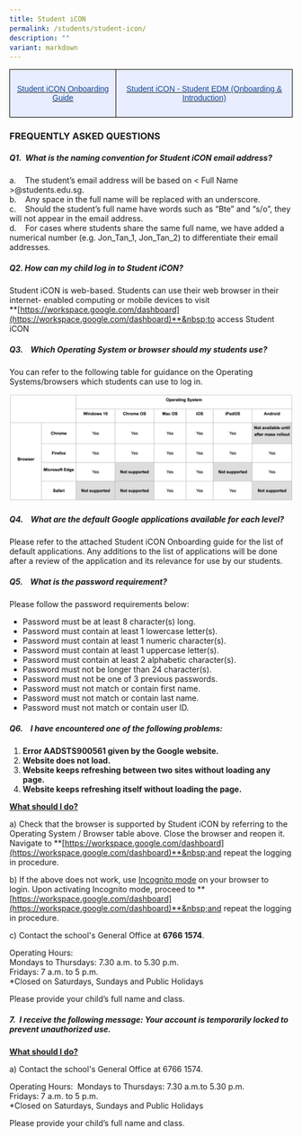```yaml
---
title: Student iCON
permalink: /students/student-icon/
description: ""
variant: markdown
---
```

<style type="text/css">
.tg  {border-collapse:collapse;border-spacing:0;margin:0px auto;}
.tg td{border-color:black;border-style:solid;border-width:1px;font-family:Arial, sans-serif;font-size:14px;
  overflow:hidden;padding:10px 5px;word-break:normal;}
.tg th{border-color:black;border-style:solid;border-width:1px;font-family:Arial, sans-serif;font-size:14px;
  font-weight:normal;overflow:hidden;padding:10px 5px;word-break:normal;}
.tg .tg-rwvj{background-color:#e8edff;border-color:#000000;color:#134693;text-align:center;vertical-align:top}
.tg .tg-otfm{background-color:#e8edff;color:#e8edff;text-align:center;vertical-align:top}
</style>
<table class="tg">
<tbody>
  <tr>
    <td class="tg-rwvj"><br><a href="/files/Student%20iCON%20Onboarding%20Guide.pdf"><span style="text-decoration:none;color:#134693">Student iCON Onboarding Guide</span></a><br><br></td>
    <td class="tg-otfm"><br><a href="/files/Student%20iCON%20Student%20EDM%20Onboarding%20%20Introducing%20Student%20iCON.pdf"><span style="text-decoration:none;color:#134693">Student iCON - Student EDM (Onboarding &amp; Introduction)</span></a><br><br></td>
  </tr>
</tbody>
</table>


### FREQUENTLY ASKED QUESTIONS


##### Q1.&nbsp;&nbsp;What is the naming convention for Student iCON email address?

a.&nbsp;&nbsp; &nbsp;The student’s email address will be based on &lt; Full Name &gt;@students.edu.sg.   
b.&nbsp;&nbsp; &nbsp;Any space in the full name will be replaced with an underscore.    
c.&nbsp;&nbsp; &nbsp;Should the student’s full name have words such as “Bte” and “s/o”, they will not appear in the email address.   
d.&nbsp;&nbsp; &nbsp;For cases where students share the same full name, we have added a numerical number (e.g. Jon\_Tan\_1, Jon\_Tan\_2) to differentiate their email addresses.

##### Q2. How can my child log in to Student iCON?

Student iCON is web-based. Students can use their web browser in their internet- enabled computing or mobile devices to visit  
**[https://workspace.google.com/dashboard](https://workspace.google.com/dashboard)**&nbsp;to access Student iCON
   

##### Q3.&nbsp;&nbsp; &nbsp;Which Operating System or browser should my students use?

You can refer to the following table for guidance on the Operating Systems/browsers which students can use to log in.

![](/images/operatingsystem.png)

##### Q4.&nbsp;&nbsp; &nbsp;What are the default Google applications available for each level?

Please refer to the attached Student iCON Onboarding guide for the list of default applications. Any additions to the list of applications will be done after a review of the application and its relevance for use by our students.  
  
  

##### Q5.&nbsp;&nbsp;&nbsp; What is the password requirement? &nbsp;

Please follow the password requirements below: &nbsp;
* Password must be at least 8 character(s) long.  
* Password must contain at least 1 lowercase letter(s).  
* Password must contain at least 1 numeric character(s).  
* Password must contain at least 1 uppercase letter(s).  
* Password must contain at least 2 alphabetic character(s).  
* Password must not be longer than 24 character(s).  
* Password must not be one of 3 previous passwords.  
* Password must not match or contain first name.  
* Password must not match or contain last name.  
* Password must not match or contain user ID.

  

##### Q6.&nbsp; &nbsp; I have encountered one of the following problems:

1.  **Error AADSTS900561 given by the Google website.**
2.  **Website does not load.**
3.  **Website keeps refreshing between two sites without loading any page.**
4.  **Website keeps refreshing itself without loading the page.**

**<u>What should I do?</u>**

a)&nbsp;Check that the browser is supported by Student iCON by referring to the Operating System / Browser table above.&nbsp;Close the browser and reopen it. Navigate to&nbsp;**[https://workspace.google.com/dashboard](https://workspace.google.com/dashboard)**&nbsp;and repeat the logging in procedure.

  

b) If the above does not work, use&nbsp;<u>Incognito mode</u> on your browser to login.&nbsp;Upon activating Incognito mode, proceed to **[https://workspace.google.com/dashboard](https://workspace.google.com/dashboard)**&nbsp;and repeat the logging in procedure.

c) Contact the school's General Office at&nbsp;**6766 1574**.   

Operating Hours:&nbsp;&nbsp;   
Mondays to Thursdays: 7.30 a.m. to 5.30 p.m.   
Fridays: 7 a.m. to 5 p.m.    
\*Closed on Saturdays, Sundays and Public Holidays&nbsp;

Please provide your&nbsp;child’s&nbsp;full name&nbsp;and&nbsp;class.  


##### 7.&nbsp; I receive the following message:&nbsp;Your account is temporarily locked to prevent unauthorized use. 

**<u>What should I do?</u>**

a) Contact the school's General Office at&nbsp;6766 1574.&nbsp;

Operating Hours:&nbsp;&nbsp;Mondays to Thursdays: 7.30 a.m.to 5.30 p.m.  
Fridays: 7 a.m. to 5 p.m.  
\*Closed on Saturdays, Sundays and Public Holidays&nbsp;

Please provide your&nbsp;child’s&nbsp;full name&nbsp;and&nbsp;class.